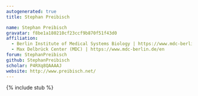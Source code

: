 ```yaml
---
autogenerated: true
title: Stephan Preibisch

name: Stephan Preibisch
gravatar: f8be1a180210cf23ccf9b870f51f43d0
affiliation:
  - Berlin Institute of Medical Systems Biology | https://www.mdc-berlin.de/13800178/en/bimsb
  - Max Delbrück Center (MDC) | https://www.mdc-berlin.de/en
forum: StephanPreibisch
github: StephanPreibisch
scholar: P4RXq8QAAAAJ
website: http://www.preibisch.net/
---
```

{% include stub %}

